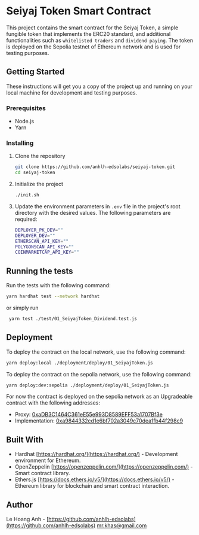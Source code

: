 # Seiyaj Token Smart Contract

This project contains the smart contract for the Seiyaj Token, a simple fungible token that implements the ERC20 standard, and additional functionalities such as `whitelisted traders` and `dividend paying`. The token is deployed on the Sepolia testnet of Ethereum network and is used for testing purposes.

## Getting Started

These instructions will get you a copy of the project up and running on your local machine for development and testing purposes.

### Prerequisites

- Node.js
- Yarn

### Installing

1. Clone the repository

    ```sh
    git clone https://github.com/anhlh-edsolabs/seiyaj-token.git
    cd seiyaj-token
    ```

2. Initialize the project

    ```sh
    ./init.sh
    ```

3. Update the environment parameters in `.env` file in the project's root directory with the desired values. The following parameters are required:

    ```sh
    DEPLOYER_PK_DEV=""
    DEPLOYER_DEV=""
    ETHERSCAN_API_KEY=""
    POLYGONSCAN_API_KEY=""
    COINMARKETCAP_API_KEY=""
    ```

## Running the tests

Run the tests with the following command:

```sh
yarn hardhat test --network hardhat
```

or simply run

```sh
 yarn test ./test/01_SeiyajToken_Dividend.test.js  
```

## Deployment

To deploy the contract on the local network, use the following command:

```sh
yarn deploy:local ./deployment/deploy/01_SeiyajToken.js
```

To deploy the contract on the sepolia network, use the following command:

```sh
yarn deploy:dev:sepolia ./deployment/deploy/01_SeiyajToken.js
```

For now the contract is deployed on the sepolia network as an Upgradeable contract with the following addresses:

- Proxy: [0xaDB3C1464C361eE55e993D8589EFF53a1707Bf3e](https://sepolia.etherscan.io/address/0xaDB3C1464C361eE55e993D8589EFF53a1707Bf3e)
- Implementation: [0xa9844332cd1e6bf702a3049c70dea1fb44f298c9](https://sepolia.etherscan.io/address/0xa9844332cd1e6bf702a3049c70dea1fb44f298c9)

## Built With

- Hardhat [https://hardhat.org/](https://hardhat.org/) - Development environment for Ethereum.
- OpenZeppelin [https://openzeppelin.com/](https://openzeppelin.com/) - Smart contract library.
- Ethers.js [https://docs.ethers.io/v5/](https://docs.ethers.io/v5/) - Ethereum library for blockchain and smart contract interaction.

## Author

Le Hoang Anh - [https://github.com/anhlh-edsolabs](https://github.com/anhlh-edsolabs)
<mr.khas@gmail.com>
